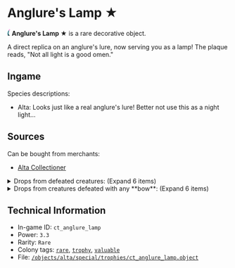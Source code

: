 # Anglure's Lamp ★

<img src="https://raw.githubusercontent.com/Ceterai/Enternia/main/objects/alta/special/trophies/ct_anglure_lamp.png" alt="Anglure's Lamp ★ icon" loading="lazy" height=16px width="auto" /> **Anglure's Lamp ★** is a rare decorative object.

A direct replica on an anglure's lure, now serving you as a lamp! The plaque reads, "Not all light is a good omen."

## Ingame

Species descriptions:

- Alta: Looks just like a real anglure's lure! Better not use this as a night light...

## Sources

Can be bought from merchants:

- [Alta Collectioner](https://ceterai.github.io/MyEnternia/Wiki/AltaCollectioner)

<details markdown="1"><summary>Drops from defeated creatures: (Expand 6 items)</summary>

- `ct_aric_sporgus`
- `ct_ionic_orbide`
- `ct_nightmare_anglure`
- `ct_nightmare_orbide`
- `ct_warped_anglure`
- `ct_warped_sporgus`

</details>

<details markdown="1"><summary>Drops from creatures defeated with any **bow**: (Expand 6 items)</summary>

- `ct_aric_sporgus`
- `ct_ionic_orbide`
- `ct_nightmare_anglure`
- `ct_nightmare_orbide`
- `ct_warped_anglure`
- `ct_warped_sporgus`

</details>

## Technical Information

- In-game ID: `ct_anglure_lamp`
- Power: `3.3`
- Rarity: `Rare`
- Colony tags: [`rare`](https://ceterai.github.io/MyEnternia/Wiki/Tags/Rare), [`trophy`](https://ceterai.github.io/MyEnternia/Wiki/Tags/Trophy), [`valuable`](https://ceterai.github.io/MyEnternia/Wiki/Tags/Valuable)
- File: [`/objects/alta/special/trophies/ct_anglure_lamp.object`](https://github.com/Ceterai/Enternia/blob/main/objects/alta/special/trophies/ct_anglure_lamp.object)
